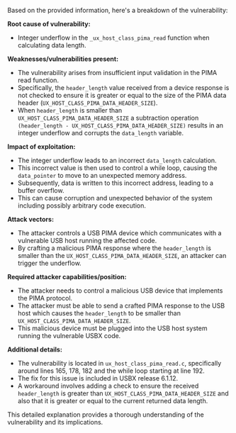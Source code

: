 Based on the provided information, here's a breakdown of the vulnerability:

**Root cause of vulnerability:**

- Integer underflow in the `_ux_host_class_pima_read` function when calculating data length.

**Weaknesses/vulnerabilities present:**

- The vulnerability arises from insufficient input validation in the PIMA read function.
- Specifically, the `header_length` value received from a device response is not checked to ensure it is greater or equal to the size of the PIMA data header (`UX_HOST_CLASS_PIMA_DATA_HEADER_SIZE`).
- When `header_length` is smaller than `UX_HOST_CLASS_PIMA_DATA_HEADER_SIZE` a subtraction operation `(header_length - UX_HOST_CLASS_PIMA_DATA_HEADER_SIZE)` results in an integer underflow and corrupts the `data_length` variable.

**Impact of exploitation:**

- The integer underflow leads to an incorrect `data_length` calculation.
- This incorrect value is then used to control a while loop, causing the `data_pointer` to move to an unexpected memory address.
- Subsequently, data is written to this incorrect address, leading to a buffer overflow.
- This can cause corruption and unexpected behavior of the system including possibly arbitrary code execution.

**Attack vectors:**

- The attacker controls a USB PIMA device which communicates with a vulnerable USB host running the affected code.
- By crafting a malicious PIMA response where the `header_length` is smaller than the `UX_HOST_CLASS_PIMA_DATA_HEADER_SIZE`, an attacker can trigger the underflow.

**Required attacker capabilities/position:**

- The attacker needs to control a malicious USB device that implements the PIMA protocol.
- The attacker must be able to send a crafted PIMA response to the USB host which causes the `header_length` to be smaller than `UX_HOST_CLASS_PIMA_DATA_HEADER_SIZE`.
- This malicious device must be plugged into the USB host system running the vulnerable USBX code.

**Additional details:**

- The vulnerability is located in `ux_host_class_pima_read.c`, specifically around lines 165, 178, 182 and the while loop starting at line 192.
- The fix for this issue is included in USBX release 6.1.12.
- A workaround involves adding a check to ensure the received `header_length` is greater than `UX_HOST_CLASS_PIMA_DATA_HEADER_SIZE` and also that it is greater or equal to the current returned data length.

This detailed explanation provides a thorough understanding of the vulnerability and its implications.